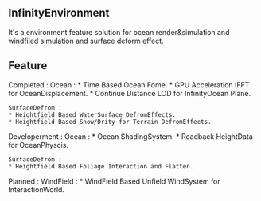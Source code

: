 ## InfinityEnvironment
It's a environment feature solution for ocean render&simulation and windfiled simulation and surface deform effect.

## Feature
Completed : 
    Ocean : 
    * Time Based Ocean Fome.
    * GPU Acceleration IFFT for OceanDisplacement.
    * Continue Distance LOD for InfinityOcean Plane.
    
    SurfaceDefrom : 
    * Heightfield Based WaterSurface DefromEffects.
    * Heightfield Based Snow/Drity for Terrain DefromEffects.


Developerment : 
    Ocean : 
    * Ocean ShadingSystem.
    * Readback HeightData for OceanPhyscis.
    
    SurfaceDefrom : 
    * Heightfield Based Foliage Interaction and Flatten.


Planned : 
    WindField : 
    * WindField Based Unfield WindSystem for InteractionWorld.
